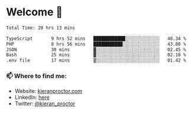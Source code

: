 # Welcome 🦘

<!--START_SECTION:waka-->

```txt
Total Time: 20 hrs 13 mins

TypeScript       9 hrs 52 mins   ████████████░░░░░░░░░░░░░   48.34 %
PHP              8 hrs 56 mins   ███████████░░░░░░░░░░░░░░   43.80 %
JSON             30 mins         ▓░░░░░░░░░░░░░░░░░░░░░░░░   02.45 %
Bash             25 mins         ▓░░░░░░░░░░░░░░░░░░░░░░░░   02.10 %
.env file        17 mins         ▒░░░░░░░░░░░░░░░░░░░░░░░░   01.42 %
```

<!--END_SECTION:waka-->

### 📫 Where to find me:

-   Website: [kieranproctor.com](https://kieranproctor.com/)
-   LinkedIn: [here](https://www.linkedin.com/in/kieran-proctor-086b5a159/)
-   Twitter: [@kieran_proctor](https://twitter.com/kieran_proctor)
